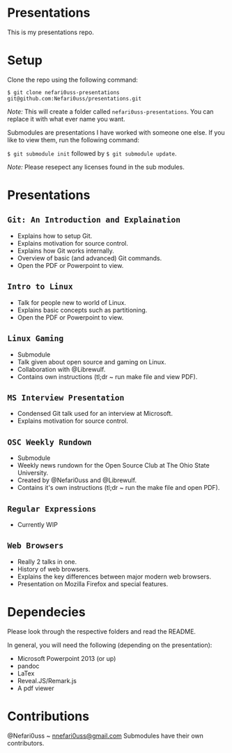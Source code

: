 # Presentations
This is my presentations repo.

# Setup
Clone the repo using the following command:

```$ git clone nefari0uss-presentations git@github.com:Nefari0uss/presentations.git```

*Note:* This will create a folder called ```nefari0uss-presentations```. You can replace it with what ever name you want.

Submodules are presentations I have worked with someone one else. If you like to view them, run the following command:

```$ git submodule init``` followed by ```$ git submodule update```.

*Note:* Please resepect any licenses found in the sub modules.

# Presentations

## ```Git: An Introduction and Explaination```
* Explains how to setup Git.
* Explains motivation for source control.
* Explains how Git works internally.
* Overview of basic (and advanced) Git commands.
* Open the PDF or Powerpoint to view.

## ```Intro to Linux```
* Talk for people new to world of Linux.
* Explains basic concepts such as partitioning.
* Open the PDF or Powerpoint to view.

## ```Linux Gaming```
* Submodule
* Talk given about open source and gaming on Linux.
* Collaboration with @Librewulf.
* Contains own instructions (tl;dr ~ run make file and view PDF).

## ```MS Interview Presentation```
* Condensed Git talk used for an interview at Microsoft.
* Explains motivation for source control.

## ```OSC Weekly Rundown```
* Submodule
* Weekly news rundown for the Open Source Club at The Ohio State University.
* Created by @Nefari0uss and @Librewulf.
* Contains it's own instructions (tl;dr ~ run the make file and open PDF).

## ```Regular Expressions``` 
* Currently WIP

## ```Web Browsers```
* Really 2 talks in one.
* History of web browsers.
* Explains the key differences between major modern web browsers.
* Presentation on Mozilla Firefox and special features.

# Dependecies

Please look through the respective folders and read the README.

In general, you will need the following (depending on the presentation):

* Microsoft Powerpoint 2013 (or up)
* pandoc
* LaTex
* Reveal.JS/Remark.js
* A pdf viewer

# Contributions
@Nefari0uss ~ nnefari0uss@gmail.com
Submodules have their own contributors.
